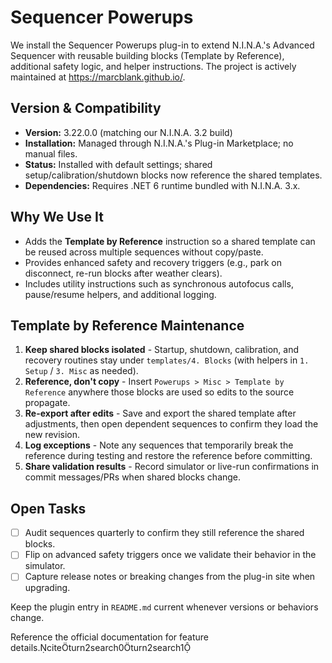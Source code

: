 # Sequencer Powerups

We install the Sequencer Powerups plug-in to extend N.I.N.A.'s Advanced Sequencer with reusable building blocks (Template by Reference), additional safety logic, and helper instructions. The project is actively maintained at <https://marcblank.github.io/>.

## Version & Compatibility
- **Version:** 3.22.0.0 (matching our N.I.N.A. 3.2 build)
- **Installation:** Managed through N.I.N.A.'s Plug-in Marketplace; no manual files.
- **Status:** Installed with default settings; shared setup/calibration/shutdown blocks now reference the shared templates.
- **Dependencies:** Requires .NET 6 runtime bundled with N.I.N.A. 3.x.

## Why We Use It
- Adds the **Template by Reference** instruction so a shared template can be reused across multiple sequences without copy/paste.
- Provides enhanced safety and recovery triggers (e.g., park on disconnect, re-run blocks after weather clears).
- Includes utility instructions such as synchronous autofocus calls, pause/resume helpers, and additional logging.

## Template by Reference Maintenance
1. **Keep shared blocks isolated** - Startup, shutdown, calibration, and recovery routines stay under `templates/4. Blocks` (with helpers in `1. Setup` / `3. Misc` as needed).
2. **Reference, don't copy** - Insert `Powerups > Misc > Template by Reference` anywhere those blocks are used so edits to the source propagate.
3. **Re-export after edits** - Save and export the shared template after adjustments, then open dependent sequences to confirm they load the new revision.
4. **Log exceptions** - Note any sequences that temporarily break the reference during testing and restore the reference before committing.
5. **Share validation results** - Record simulator or live-run confirmations in commit messages/PRs when shared blocks change.

## Open Tasks
- [ ] Audit sequences quarterly to confirm they still reference the shared blocks.
- [ ] Flip on advanced safety triggers once we validate their behavior in the simulator.
- [ ] Capture release notes or breaking changes from the plug-in site when upgrading.

Keep the plugin entry in `README.md` current whenever versions or behaviors change.

Reference the official documentation for feature details.citeturn2search0turn2search1
